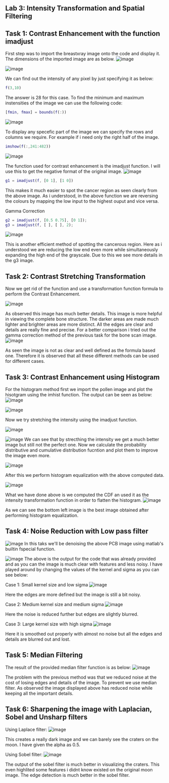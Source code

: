 ## Lab 3: Intensity Transformation and Spatial Filtering

## Task 1: Contrast Enhancement with the function imadjust

First step was to import the breastxray image onto the code and display it. The dimensions of the imported image are as below.
![image](https://github.com/user-attachments/assets/b12a4cda-d474-425f-ba30-a7d87895bb4b)

![image](https://github.com/user-attachments/assets/45a9daae-31c8-4e89-ac8f-089faadb493e)

We can find out the intensity of any pixel by just specifying it as below:
```matlab
f(3,10)
```
The answer is 28 for this case.
To find the minimum and maximum instensities of the image we can use the following code:
```matlab
[fmin, fmax] = bounds(f(:))
```
![image](https://github.com/user-attachments/assets/3361e1e6-bf0c-4789-bcd1-c2a4c8cf7c6a)

To display any specefic part of the image we can specify the rows and columns we require. For example if i need only the right half of the image.
```matlab
imshow(f(:,241:482))
```
![image](https://github.com/user-attachments/assets/ac0f749e-610d-4c60-90e8-226827079e7c)

The function used for contrast enhancement is the imadjust function. I will use this to get the negative format of the original image.
![image](https://github.com/user-attachments/assets/cc0a2476-aea8-4293-ac19-90854b3b6f20)
```matlab
g1 = imadjust(f, [0 1], [1 0])
```
This makes it much easier to spot the cancer region as seen clearly from the above image. As i understood, in the above function we are reversing the colours by mapping the low input to the highest ouput and vice versa.

Gamma Correction
```matlab
g2 = imadjust(f, [0.5 0.75], [0 1]);
g3 = imadjust(f, [ ], [ ], 2);
```
![image](https://github.com/user-attachments/assets/cc07cc8e-c12a-402e-a1ea-d2cb13904551)

This is another efficient method of spotting the cancerous region. Here as i understood we are reducing the low end even more while simultaneously expanding the high end of the grayscale. Due to this we see more details in the g3 image.

## Task 2: Contrast Stretching Transformation

Now we get rid of the function and use a transformation function formula to perform the Contrast Enhancement.

![image](https://github.com/user-attachments/assets/c6fc4806-bfa2-461a-9753-e1247975f374)

As observed this image has much better details. This image is more helpful in viewing the complete bone structure. The darker areas are made much lighter and brighter areas are more distinct.
All the edges are clear and details are really fine and precise.
For a better comparison i tried out the gamma correction method of the previous task for the bone scan image.
![image](https://github.com/user-attachments/assets/a00b7ef7-d115-406b-be9d-9c282decd45b)

As seen the image is not as clear and well defined as the formula based one. Therefore it is observed that all these different methods can be used for different cases.

## Task 3: Contrast Enhancement using Histogram

For the histogram method first we import the pollen image and plot the hisotgram using the imhist function. The output can be seen as below:
![image](https://github.com/user-attachments/assets/3bfa89ab-48d8-4130-a8a0-d660a672de79)

![image](https://github.com/user-attachments/assets/9c0fc836-82d7-450e-86ae-87f70d381f5a)

Now we try stretching the intensity using the imadjust function.

![image](https://github.com/user-attachments/assets/e3402370-23b4-4f44-95d1-56104a82dceb)

![image](https://github.com/user-attachments/assets/572eac9c-898d-4d51-b225-809102f7f723)
We can see that by strecthing the intensity we get a much better image but still not the perfect one.
Now we calculate the probability distributive and cumulative distribution fucntion and plot them to improve the image even more.

![image](https://github.com/user-attachments/assets/8b8cea74-abf8-4b9f-b841-c6f9df1f34de)

After this we perform histogram equalization with the above computed data. 

![image](https://github.com/user-attachments/assets/59535623-b91f-4bbf-9095-64b30f6ef01e)

What we have done above is we computed the CDF an used it as the intensity transformation function in order to flatten the histogram.
![image](https://github.com/user-attachments/assets/9555951f-9d9d-4ec6-bbb5-31bac782da01)

As we can see the bottom left image is the best image obtained after performing histogram equalization.

## Task 4: Noise Reduction with Low pass filter

![image](https://github.com/user-attachments/assets/5b3103cf-5d66-4d36-8fc9-32b8859fc614)
In this taks we'll be denoising the above PCB image using matlab's builtin fspecial function.

![image](https://github.com/user-attachments/assets/7831059f-cbd1-4d8e-9ca8-0c9cf14fa172)
The above is the output for the code that was already provided and as you can the image is much clear with features and less noisy.
I have played around by changing the values of the kernel and sigma as you can see below:

Case 1: Small kernel size and low sigma
![image](https://github.com/user-attachments/assets/9df11ca3-438a-44a1-bce2-0536796e9441)

Here the edges are more defined but the image is still a bit noisy.

Case 2: Medium kernel size and medium sigma
![image](https://github.com/user-attachments/assets/10063b9e-6f18-4ce0-a3d6-b17a8f363462)

Here the noise is reduced further but edges are slightly blurred.

Case 3: Large kernel size with high sigma
![image](https://github.com/user-attachments/assets/75dd6391-482c-49d7-a7da-6550ea86d6ca)

Here it is smoothed out properly with almost no noise but all the edges and details are blurred out and lost.

## Task 5: Median Filtering

The result of the provided median filter function is as below:
![image](https://github.com/user-attachments/assets/3e98e6cc-0fa9-4bfe-b505-938a25df7f4c)

The problem with the previous method was that we reduced noise at the cost of losing edges and details of the image. To prevent we use median filter. As observed
the image displayed above has reduced noise while keeping all the important details.

## Task 6: Sharpening the image with Laplacian, Sobel and Unsharp filters

Using Laplace filter:
![image](https://github.com/user-attachments/assets/e9f3ec5b-8646-4071-bfe9-13030a0ee62b)

This creates a really dark image and we can barely see the craters on the moon. I have given the alpha as 0.5.

Using Sobel filter:
![image](https://github.com/user-attachments/assets/b4f29a5c-8c60-4d7b-ade6-0a3cf6d7a739)

The output of the sobel filter is much better in visualizing the craters. This even highlited some features i didnt know existed on the original moon image. The edge detection is much better in the sobel filter.


